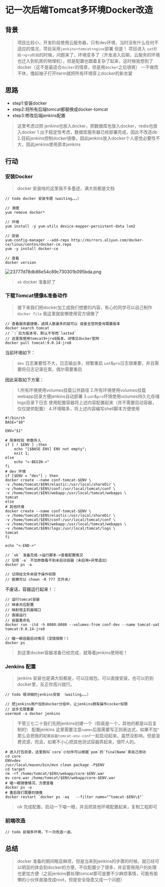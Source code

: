 # 记一次后端Tomcat多环境Docker改造


## 背景

> 项目比较小，开发阶段使用云服务器，只有dev环境，当时没有什么任何不适应的情况，项目采用`jenkins+tomcat+nginx`部署
> 但是！
> 项目进入 `uat阶段`-`>pro阶段`的时候，问题来了，环境变多了（开发进入后期，云服务的环境也迁入到机房的物理机），但是配置也跟着复杂了起来，这时候我想到了docker（这不是最适合`docker`的情景，但是用`docker`之后很爽）
> 一不做而不休，撸起袖子打开iterm就把所有环境穿上docker的新衣裳

## 思路

- step1:安装docker
- step2:将所有后端tomcat都替换成docker-tomcat
- step3:修改后端jenkins配置

> 这里考虑过把 jenkins也放入docker，把数据库也放入docker，redis也放入docker
> 1.出于稳定性考虑，数据库服务器已经部署完成，因此不改造db
> 2.目前jenkins控制docker镜像，因此jenkins放入docker个人感觉必要性不大，因此jenkins使用原本jenkins

## 行动

### 安装Docker
> docker 安装啥的这里我不多墨迹，满大街都是文档

```
// todo docker 安装专题（waiting。。。）
```

```
// 清理
yum remove docker*
```
```
// 环境
yum install -y yum-utils device-mapper-persistent-data lvm2
```

```
// 安装
yum-config-manager --add-repo http://mirrors.aliyun.com/docker-ce/linux/centos/docker-ce.repo
yum -y install docker-ce
```
```
// 查看
docker version
```
![23777d78db86e54c89c730301b095bda.png](static/img1.jpg)

> `ok` docker 准备好了


### 下载Tomcat镜像&准备动作

> 接下来我们把docker加工成我们想要的内容，有心的同学可以自己制作`docker file` 我这里就偷懒使用官方镜像了

```
// 查看服务器镜像，选择人数最多的就可以 或者去官网查询需要版本
docker search tomcat
// `:`后为版本号，默认不写而`lasted`
// 这里我使用tomcat9+jre8版本，详情见docker官网
docker pull tomcat:9.0.14-jre8
```

当前环境如下：

> `dev` 日志重要性不大，日志输出多，频繁重启
> `uat`&`pro`日志很重要，并且需要将日志记录在案，偶尔需要重启

因此采取如下方案：
> 1.所有环境使用volumes挂载公共路径
> 2.所有环境使用volumes挂载webapp目录方便jenkins自动部署
> 3.`uat`&`pro`环境使用volumes持久化存储logs目录下日志
> 使用配置容器将上述内容配置起来（并不需要启动容器，仅仅提供配置）
> 4.环境略多，将上述内容编写shell脚本方便使用

```
#!/bin/sh
BASE="$0"

ENV="$1"

# 简单校验 参数传入
if [ ! $ENV ] ;then
    echo "[$BASE ENV] ENV not empty";
    exit 1;
else
    echo "<-BEGIN->"
fi
# dev 环境
if [$ENV = "dev"] ; then
docker create --name conf-tomcat-$ENV \
-v /home/tomcat/$ENV/elastic:/usr/local/shareDir \
-v /home/tomcat/$ENV/conf:/usr/local/tomcat/conf \
-v /home/tomcat/$ENV/webapp:/usr/local/tomcat/webapps \
tomcat
else
# 其他环境
docker create --name conf-tomcat-$ENV \
-v /home/tomcat/$ENV/elastic:/usr/local/shareDir \
-v /home/tomcat/$ENV/conf:/usr/local/tomcat/conf \
-v /home/tomcat/$ENV/webapp:/usr/local/tomcat/webapps \
-v /home/tomcat/$ENV/logs:/usr/local/tomcat/logs \
tomcat
fi

echo "<-END->"
```

```
// `ok` 准备完成->运行脚本->查看配置情况
// 记得`-a` 不加参数看不到未启动容器（未启用+异常退出）
docker ps -a

// 记得给文件夹授予操作权限
// 偷懒可以 chown -R 777 文件夹/
```

不废话，容器运行起来！：
```
// 运行tomcat容器
// 继承对应配置
// 映射宿主机器端口
// 直接运行
// 容器重命名
docker run -itd -h 8080:8080 --volumes-from conf-dev --name tomcat-uat tomcat:9.0.14-jre8
```

```
// 瞄一眼容器启动情况（没错很稳！）
docker ps
```
> 到这里docker容器准备已经完成，就等着jenkins使用呢！


### Jenkins 配置
> jenkins 安装也是满大街都是，可以压缩包，可以直接安装，也可以扔到docker里，反正你高兴就行。
```
// todo 很详细的jenkins安装 （waiting。。。）
```

```
// 把jenkins用户加到docker分组中，让jenkins拥有操作cocker权限
// 这步无限重要
usermod -a docker jenkins
```

> 不管三七二十我们先把jenkins创建一个（假装是一个，其他的都是以后复制的）
> 配置jenkins
> 这里需要注意`name=`后面需要写正则表达式，如果不加`^`那么会把我的`配置容器tomcat-env-conf`一起启动起来，虽然没影响，但是浪费资源，而且，如果不小心把其他测试容器弄起来，很吓人的。
```
# 进入打包目录，这里我叫`core`小伙伴可以根据`pom`的`finalName`来自己改动
cd core
ENV=dev
/usr/local/maven/bin/mvn clean package -P$ENV
cd target
rm -rf /home/tomcat/$ENV/webapp/core-$ENV.war
mv core.war /home/tomcat/$ENV/webapp/core-$ENV.war
# 喵一眼镜像情况，方便查看
docker ps -a
# 重启我们需要的镜像
docker restart `docker ps -aq   --filter name="^tomcat-$ENV\$"`
```

> ok 完成配置，启动一下喵一眼，并且把其他环境配置起来，复制工程即可

### 前端改造

```
// todo 前端多环境，下一次改造一波。
```

## 总结

> docker 准备的期间略显麻烦，但是当来到jenkins的步骤的时候，就已经可以明显的体会到docker的方便，不仅配置少了很多，并且管用用户的处理也更加方便（之前jenkins要处理tomcat那可是要不少麻烦事情，可能有偷懒的小伙伴直接改成root，但是安全隐患又成一个问题）

